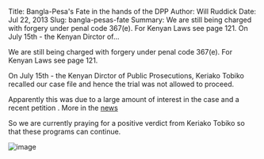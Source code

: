 Title: Bangla-Pesa's Fate in the hands of the DPP
Author: Will Ruddick
Date: Jul 22, 2013
Slug: bangla-pesas-fate
Summary: We are still being charged with forgery under penal code 367(e). For Kenyan Laws see page 121. On July 15th - the Kenyan Dirctor of...

We are still being charged with forgery under penal code 367(e). For
Kenyan Laws see page
121.

On July 15th - the Kenyan Dirctor of Public Prosecutions, Keriako
Tobiko
recalled our case file and hence the trial was not allowed to proceed.

Apparently this was due to a large amount of interest in the case and a
recent petition . More in the
[news](http://www.businessdailyafrica.com/DPP-recalls-case-against-Bangla-Pesa-informal-currency/-/539546/1917800/-/949nai/-/index.html)

So we are currently praying for a positive verdict from Keriako Tobiko
so that these programs can continue.

![image](images/blog/bangla-pesas-fate1.webp)


